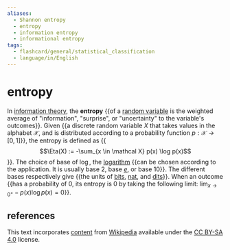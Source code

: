 ```yaml
---
aliases:
  - Shannon entropy
  - entropy
  - information entropy
  - informational entropy
tags:
  - flashcard/general/statistical_classification
  - language/in/English
---
```


# entropy

In [information theory](information%20entropy.md), the __entropy__ {{of a [random variable](random%20variable.md) is the weighted average of "information", "surprise", or "uncertainty" to the variable's outcomes}}. Given {{a discrete random variable $X$ that takes values in the alphabet $\mathcal X$, and is distributed according to a probability function $p: \mathcal X \to [0, 1]$}}, the entropy is defined as {{$$\Eta(X) := -\sum_{x \in \mathcal X} p(x) \log p(x)$$}}. The choice of base of $\log$, the [logarithm](logarithm.md) {{can be chosen according to the application. It is usually base 2, base [_e_](Euler's%20number.md), or base 10}}. The different bases respectively give {{the units of [bits](bit.md), [nat](nat%20(unit).md), and [dits](hartley%20(unit).md)}}. When an outcome {{has a probability of 0, its entropy is 0 by taking the following limit: $\lim_{x \to 0^+} -p(x) \log p(x) = 0$}}. <!--SR:!2024-06-13,43,290!2024-06-01,33,270!2024-06-09,40,290!2024-06-24,55,310!2024-06-03,37,290!2024-06-10,42,290-->

## references

This text incorporates [content](https://en.wikipedia.org/wiki/entropy_(information_theory)) from [Wikipedia](Wikipedia.md) available under the [CC BY-SA 4.0](https://creativecommons.org/licenses/by-sa/4.0/) license.
